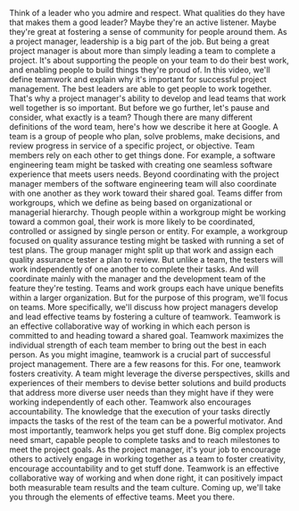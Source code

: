 Think of a leader who you admire and respect. What qualities do they have that
makes them a good leader? Maybe they're an active listener. Maybe they're great
at fostering a sense of community for people around them. As a project manager,
leadership is a big part of the job. But being a great project manager is about
more than simply leading a team to complete a project. It's about supporting the
people on your team to do their best work, and enabling people to build things
they're proud of. In this video, we'll define teamwork and explain why it's
important for successful project management. The best leaders are able to get
people to work together. That's why a project manager's ability to develop and
lead teams that work well together is so important. But before we go further,
let's pause and consider, what exactly is a team? Though there are many
different definitions of the word team, here's how we describe it here at
Google. A team is a group of people who plan, solve problems, make decisions,
and review progress in service of a specific project, or objective. Team members
rely on each other to get things done. For example, a software engineering team
might be tasked with creating one seamless software experience that meets users
needs. Beyond coordinating with the project manager members of the software
engineering team will also coordinate with one another as they work toward their
shared goal. Teams differ from workgroups, which we define as being based on
organizational or managerial hierarchy. Though people within a workgroup might
be working toward a common goal, their work is more likely to be coordinated,
controlled or assigned by single person or entity. For example, a workgroup
focused on quality assurance testing might be tasked with running a set of test
plans. The group manager might split up that work and assign each quality
assurance tester a plan to review. But unlike a team, the testers will work
independently of one another to complete their tasks. And will coordinate mainly
with the manager and the development team of the feature they're testing. Teams
and work groups each have unique benefits within a larger organization. But for
the purpose of this program, we'll focus on teams. More specifically, we'll
discuss how project managers develop and lead effective teams by fostering a
culture of teamwork. Teamwork is an effective collaborative way of working in
which each person is committed to and heading toward a shared goal. Teamwork
maximizes the individual strength of each team member to bring out the best in
each person. As you might imagine, teamwork is a crucial part of successful
project management. There are a few reasons for this. For one, teamwork fosters
creativity. A team might leverage the diverse perspectives, skills and
experiences of their members to devise better solutions and build products that
address more diverse user needs than they might have if they were working
independently of each other. Teamwork also encourages accountability. The
knowledge that the execution of your tasks directly impacts the tasks of the
rest of the team can be a powerful motivator. And most importantly, teamwork
helps you get stuff done. Big complex projects need smart, capable people to
complete tasks and to reach milestones to meet the project goals. As the project
manager, it's your job to encourage others to actively engage in working
together as a team to foster creativity, encourage accountability and to get
stuff done. Teamwork is an effective collaborative way of working and when done
right, it can positively impact both measurable team results and the team
culture. Coming up, we'll take you through the elements of effective teams. Meet
you there.